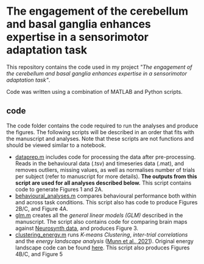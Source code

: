 # The engagement of the cerebellum and basal ganglia enhances expertise in a sensorimotor adaptation task
This repository contains the code used in my project *"The engagement of the cerebellum and basal ganglia enhances expertise in a sensorimotor adaptation task"*. 

Code was written using a combination of MATLAB and Python scripts.
## code
The code folder contains the code required to run the analyses and produce the figures. The following scripts will be described in an order that fits with the manuscript and analyses. Note that these scripts are not functions and should be viewed similar to a notebook.
- [dataprep.m](https://github.com/ShineLabUSYD/VM_Adaptation/blob/main/Code/dataprep.m) includes code for processing the data after pre-processing. Reads in the behavioural data (.tsv) and timeseries data (.mat), and removes outliers, missing values, as well as normalises number of trials per subject (refer to manuscript for more details). **The outputs from this script are used for all analyses described below.** This script contains code to generate Figures 1 and 2A.
- [behavioural_analyses.m](https://github.com/ShineLabUSYD/VM_Adaptation/blob/main/Code/behavioural_analysis.m) compares behavioural performance both within and across task conditions. This script also has code to produce Figures 2B/C, and Figure 4A.
- [glm.m](https://github.com/ShineLabUSYD/VM_Adaptation/blob/main/Code/glm.m) creates all the *general linear models (GLM)* described in the manuscript. The script also contains code for comparing brain maps against [Neurosynth data](https://neurosynth.org/), and produces Figure 3.
- [clustering_energy.m](https://github.com/ShineLabUSYD/VM_Adaptation/blob/main/Code/clustering_energy.m) runs *K-means Clustering*, *inter-trial correlations* and the *energy landscape analysis* ([Munn et al., 2021](https://www-nature-com.ezproxy.library.sydney.edu.au/articles/s41467-021-26268-x)). Original energy landscape code can be found [here](https://github.com/ShineLabUSYD/Brainstem_DTI_Attractor_Paper). This script also produces Figures 4B/C, and Figure 5
